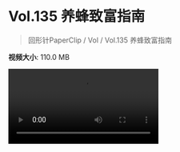 # Vol.135 养蜂致富指南

> 回形针PaperClip / Vol / Vol.135 养蜂致富指南

**视频大小**: 110.0 MB

<div class="video"><video src="https://file.hsyhx.top/archive/PaperClip/Vol/135.mp4" controls preload>🤔 您的浏览器不支持 video 标签</video></div>